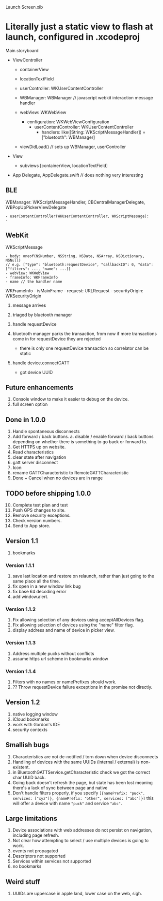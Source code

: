 Launch Screen.xib

# Literally just a static view to flash at launch, configured in .xcodeproj 

Main.storyboard

- ViewController

    - containerView
    - locationTextField
    - userController: WKUserContentController 
    - WBManager: WBManager // javascript webkit interaction message handler
    - webView: WKWebView
        - configuration: WKWebViewConfiguration
            - userContentController: WKUserContentController
                - handlers: like([String: WKScriptMessageHandler]) = ["bluetooth": WBManager]
  
    - viewDidLoad()
        // sets up WBManager, userController
    

- View
    - subviews [containerView, locationTextField]

- App Delegate, AppDelegate.swift // does nothing very interesting


## BLE

WBManager: WKScriptMessageHandler, CBCentralManagerDelegate, WBPopUpPickerViewDelegate

    - userContentController(WKUserContentController, WKScriptMessage):
    - 


## WebKit

WKScriptMessage

    - body: oneof(NSNumber, NSString, NSDate, NSArray, NSDictionary, NSNull)
    // e.g. ["type": "bluetooth:requestDevice", "callbackID": 0, "data": ["filters": ..., "name": ...]]
    - webView: WKWebView
    - frameInfo: WKFrameInfo
    - name // the handler name 



WKFrameInfo
    - isMainFrame
    - request: URLRequest
    - securityOrigin: WKSecurityOrigin


1. message arrives
2. triaged by bluetooth manager

1. handle requestDevice
2. bluetooth manager parks the transaction, from now if more transactions come in for requestDevice they are rejected
   - there is only one requestDevice transaction so correlator can be static

2. handle device.connectGATT
   - got device UUID

## Future enhancements

1. Console window to make it easier to debug on the device.
3. full screen option


## Done in 1.0.0

1. Handle spontaneous disconnects
2. Add forward / back buttons.
a. disable / enable forward / back buttons depending on whether there is something to go back or forward to.
3. Get HTTPS up on website.
4. Read characteristics
5. clear state after navigation
8. gatt server disconnect
10. Icon
9. rename GATTCharacteristic to RemoteGATTCharacteristic
11. Done + Cancel when no devices are in range

## TODO before shipping 1.0.0

10. Complete test plan and test
11. Push GPS changes to site.
12. Remove security exceptions.
13. Check version numbers.
14. Send to App store.

## Version 1.1

1. bookmarks

### Version 1.1.1

1. save last location and restore on relaunch, rather than just going to the same place all the time.
2. fix open in a new window link bug
3. fix base 64 decoding error
4. add window.alert.

### Version 1.1.2

1. Fix allowing selection of any devices using acceptAllDevices flag.
2. Fix allowing selection of devices using the "name" filter flag.
2. display address and name of device in picker view.

### Version 1.1.3

1. Address multiple pucks without conflicts
2. assume https url scheme in bookmarks window

### Version 1.1.4

1. Filters with no names or namePrefixes should work.
2. ?? Throw requestDevice failure exceptions in the promise not directly.

## Version 1.2

1. native logging window
2. iCloud bookmarks
3. work with Gordon's IDE
4. security contexts

## Smallish bugs

1. Characteristics are not de-notified / torn down when device disconnects
2. Handling of devices with the same UUIDs (internal / external) is non-existent.
3. in BluetoothGATTService.getCharacteristic check we got the correct char UUID back.
4. Going back doesn't refresh the page, but state has been lost meaning there's a lack of sync between page and native
5. Don't handle filters properly, if you specify `[{namePrefix: "puck", services: ["xyz"]}, {namePrefix: "other", services: ["abc"]}]` this will offer a device with name `"puck"` and service `"abc"`.

## Large limitations

1. Device associations with web addresses do not persist on navigation, including page refresh.
2. Not clear how attempting to select / use multiple devices is going to work.
3. events not propagated 
4. Descriptors not supported
5. Services within services not supported
6. no bookmarks

## Weird stuff

1. UUIDs are uppercase in apple land, lower case on the web, sigh.

